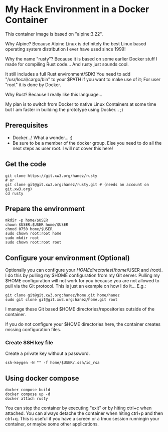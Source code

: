 # My Hack Environment in a Docker Container

This container image is based on "alpine:3.22".

Why Alpine? Because Alpine Linux is definitely the best Linux based operating system distribution I ever have used since 1999!

Why the name "rusty"? Because it is based on some earlier Docker stuff I made for compiling Rust code... And rusty just sounds cool.

It still includes a full Rust environment/SDK! You need to add "/usr/local/cargo/bin" to your $PATH if you want to make use of it; For user "root" it is done by Docker.

Why Rust? Because I really like this language...

My plan is to switch from Docker to native Linux Containers at some time but I am faster in building the prototype using Docker... ;)

## Prerequisites

 * Docker...! What a wonder... :)
 * Be sure to be a member of the docker group. Else you need to do all the next steps as user root. I will not cover this here!

## Get the code

    git clone https://git.xw3.org/hanez/rusty
    # or
    git clone git@git.xw3.org:hanez/rusty.git # (needs an account on git.xw3.org)
    cd rusty

## Prepare the environment

    mkdir -p home/$USER
    chown $USER:$USER home/$USER
    chmod 0750 home/$USER
    sudo chown root:root home
    sudo mkdir root
    sudo chown root:root root

## Configure your environment (Optional)

Optionally you can configure your $HOME directories (/home/$USER and /root). I do this by pulling my $HOME configuration from my Git server. Pulling my $HOME configuration will not work for you because you are not allowed to pull via the Git protocol. This is just an example on how I do it... E.g.:

    git clone git@git.xw3.org:hanez/home.git home/hanez
    sudo git clone git@git.xw3.org:hanez/home.git root

I manage these Git based $HOME directories/repositories outside of the container.

If you do not configure your $HOME directories here, the container creates missing configuration files.

### Create SSH key file

Create a private key without a password.

    ssh-keygen -N "" -f home/$USER/.ssh/id_rsa

## Using docker compose

    docker compose build
    docker compose up -d
    docker attach rusty

You can stop the container by executing "exit" or by hiting ctrl+c when attached. You can always detache the container when hiting ctrl+p and then ctrl+q. This is useful if you have a screen or a tmux session runningin your container, or maybe some other applications.

